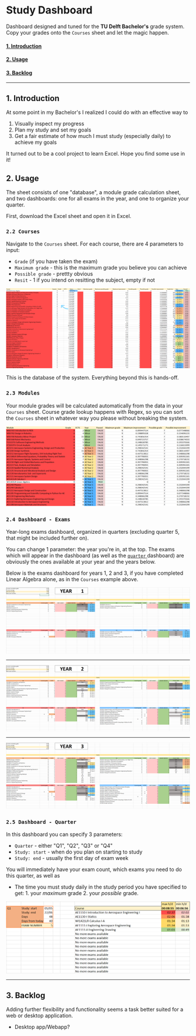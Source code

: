 # Study Dashboard

Dashboard designed and tuned for the **TU Delft Bachelor's** grade system. Copy your grades onto the `Courses` sheet and let the magic happen. 

#### [1. Introduction](#1-introduction)

#### [2. Usage](#2-usage)

#### [3. Backlog](#3-backlog)

---

## 1. Introduction

At some point in my Bachelor's I realized I could do with an effective way to

1. Visually inspect my progress
3. Plan my study and set my goals
2. Get a fair estimate of how much I must study (especially daily) to achieve my goals

It turned out to be a cool project to learn Excel. Hope you find some use in it!

## 2. Usage

The sheet consists of one "database", a module grade calculation sheet, and two dashboards: one for all exams in the year, and one to organize your quarter.

First, download the Excel sheet and open it in Excel.

### `2.2 Courses`

Navigate to the `Courses` sheet. For each course, there are 4 parameters to input:

- `Grade` (if you have taken the exam)
- `Maximum grade` - this is the maximum grade you believe you can achieve
- `Possible grade` - prettty obvious
- `Resit` - 1 if you intend on resitting the subject, empty if not

![alt text](demo/courses.png "Courses")

This is the database of the system. Everything beyond this is hands-off.

### `2.3 Modules`

Your module grades will be calculated automatically from the data in your `Courses` sheet. Course grade lookup happens with Regex, so you can sort the `Courses` sheet in whatever way you please without breaking the system.

![alt text](demo/modules.png "Modules")

### `2.4 Dashboard - Exams`

Year-long exams dashboard, organized in quarters (excluding quarter 5, that might be included further on).

You can change 1 parameter: the year you're in, at the top. The exams which will appear in the dashboard (as well as the [ `quarter` ](#25-dashboard---quarter) dashboard) are obviously the ones available at your year and the years below.

Below is the exams dashboard for years 1, 2 and 3, if you have completed Linear Algebra alone, as in the `Courses` example above.

![alt text](demo/exams1.png "No exams passed besides Linear Algebra: year 1")

---

![alt text](demo/exams2.png "No exams passed besides Linear Algebra: year 2")

---

![alt text](demo/exams3.png "No exams passed besides Linear Algebra: year 3")

### `2.5 Dashboard - Quarter`

In this dashboard you can specify 3 parameters:

- `Quarter` - either "Q1", "Q2", "Q3" or "Q4"
- `Study: start` - when do you plan on starting to study
- `Study: end` - usually the first day of exam week

You will immediately have your exam count, which exams you need to do this quarter, as well as

- The time you must study daily in the study period you have specified to get: 1. your _maximum_ grade 2. your _possible_ grade.

![alt text](demo/quarter.png "Quarter dashboard")

---

## 3. Backlog
Adding further flexibility and functionality seems a task better suited for a web or desktop application. 

- Desktop app/Webapp?
